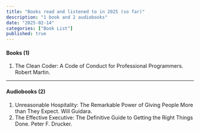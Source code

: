 ```yaml
---
title: "Books read and listened to in 2025 (so far)"
description: "1 book and 2 audiobooks"
date: "2025-02-14"
categories: ["Book List"]
published: true
---
```


#### Books (1)

1. The Clean Coder: A Code of Conduct for Professional Programmers. Robert Martin.

---

#### Audiobooks (2)

1. Unreasonable Hospitality: The Remarkable Power of Giving People More than They Expect. Will Guidara.
2. The Effective Executive: The Definitive Guide to Getting the Right Things Done. Peter F. Drucker.
